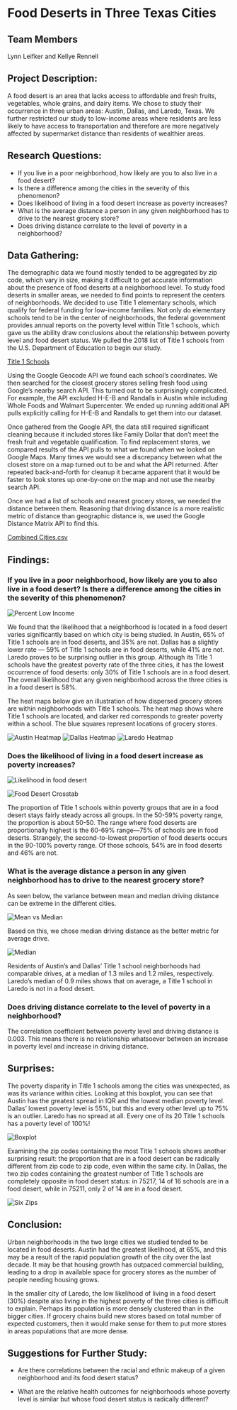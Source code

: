 # Food Deserts in Three Texas Cities

## Team Members

Lynn Leifker and Kellye Rennell


## Project Description:

A food desert is an area that lacks access to affordable and fresh fruits, vegetables, whole grains, and dairy items. We chose to study their occurrence in three urban areas: Austin, Dallas, and Laredo, Texas. We further restricted our study to low-income areas where residents are less likely to have access to transportation and therefore are more negatively affected by supermarket distance than residents of wealthier areas. 

## Research Questions: 

* If you live in a poor neighborhood, how likely are you to also live in a food desert?
* Is there a difference among the cities in the severity of this phenomenon?	
* Does likelihood of living in a food desert increase as poverty increases?
* What is the average distance a person in any given neighborhood has to drive to the nearest grocery store? 
* Does driving distance correlate to the level of poverty in a neighborhood?

## Data Gathering:

The demographic data we found mostly tended to be aggregated by zip code, which vary in size, making it difficult to get accurate information about the presence of food deserts at a neighborhood level. To study food deserts in smaller areas, we needed to find points to represent the centers of neighborhoods. We decided to use Title 1 elementary schools, which qualify for federal funding for low-income families. Not only do elementary schools tend to be in the center of neighborhoods, the federal government provides annual reports on the poverty level within Title 1 schools, which gave us the ability draw conclusions about the relationship between poverty level and food desert status. We pulled the 2018 list of Title 1 schools from the U.S. Department of Education to begin our study. 

[Title 1 Schools](https://github.com/LBBL96/Food-Deserts/blob/master/Datasets/Title%20I%20Schools.pdf)

Using the Google Geocode API we found each school’s coordinates. We then searched for the closest grocery stores selling fresh food using Google’s nearby search API. This turned out to be surprisingly complicated. For example, the API excluded H-E-B and Randalls in Austin while including Whole Foods and Walmart Supercenter. We ended up running additional API pulls explicitly calling for H-E-B and Randalls to get them into our dataset. 

Once gathered from the Google API, the data still required significant cleaning because it included stores like Family Dollar that don’t meet the fresh fruit and vegetable qualification. To find replacement stores, we compared results of the API pulls to what we found when we looked on Google Maps. Many times we would see a discrepancy between what the closest store on a map turned out to be and what the API returned. After repeated back-and-forth for cleanup it became apparent that it would be faster to look stores up one-by-one on the map and not use the nearby search API.

Once we had a list of schools and nearest grocery stores, we needed the distance between them. Reasoning that driving distance is a more realistic metric of distance than geographic distance is, we used the Google Distance Matrix API to find this.

[Combined Cities.csv](https://github.com/LBBL96/Food-Deserts/blob/master/Datasets/Combined_Cities.csv)

## Findings:

### If you live in a poor neighborhood, how likely are you to also live in a food desert? Is there a difference among the cities in the severity of this phenomenon?

![Percent Low Income](https://github.com/LBBL96/Food-Deserts/blob/master/Images/Percent_Low_Income_Pov_Deserts.png)

We found that the likelihood that a neighborhood is located in a food desert varies significantly based on which city is being studied. In Austin, 65% of Title 1 schools are in food deserts, and 35% are not. Dallas has a slightly lower rate — 59% of Title 1 schools are in food deserts, while 41% are not. Laredo proves to be surprising outlier in this group. Although its Title 1 schools have the greatest poverty rate of the three cities, it has the lowest occurrence of food deserts: only 30% of Title 1 schools are in a food desert. The overall likelihood that any given neighborhood across the three cities is in a food desert is 58%.

The heat maps below give an illustration of how dispersed grocery stores are within neighborhoods with Title 1 schools. The heat map shows where Title 1 schools are located, and darker red corresponds to greater poverty within a school. The blue squares represent locations of grocery stores.

![Austin Heatmap]( https://github.com/LBBL96/Food-Deserts/blob/master/Images/Austin_Heatmap.png)
![Dallas Heatmap](https://github.com/LBBL96/Food-Deserts/blob/master/Images/Dallas.png)
![Laredo Heatmap](https://github.com/LBBL96/Food-Deserts/blob/master/Images/Laredo.png)

### Does the likelihood of living in a food desert increase as poverty increases?
![Likelihood in food desert]( https://github.com/LBBL96/Food-Deserts/blob/master/Images/Food_Desert_As_Poverty_Increases.png)

![Food Desert Crosstab](https://github.com/LBBL96/Food-Deserts/blob/master/Images/Pov_Group_Crosstab.png)

The proportion of Title 1 schools within poverty groups that are in a food desert stays fairly steady across all groups. In the 50-59% poverty range, the proportion is about 50-50. The range where food deserts are proportionally highest is the 60-69% range—75% of schools are in food deserts. Strangely, the second-to-lowest proportion of food deserts occurs in the 90-100% poverty range. Of those schools, 54% are in food deserts and 46% are not.

### What is the average distance a person in any given neighborhood has to drive to the nearest grocery store?

As seen below, the variance between mean and median driving distance can be extreme in the different cities. 

![Mean vs Median]( https://github.com/LBBL96/Food-Deserts/blob/master/Images/Mean_vs_Median_Driving_Distance.png)

Based on this, we chose median driving distance as the better metric for average drive.

![Median]( https://github.com/LBBL96/Food-Deserts/blob/master/Images/Median_driving_distance.png)

Residents of Austin’s and Dallas’ Title 1 school neighborhoods had comparable drives, at a median of 1.3 miles and 1.2 miles, respectively. Laredo’s median of 0.9 miles shows that on average, a Title 1 school in Laredo is not in a food desert.


### Does driving distance correlate to the level of poverty in a neighborhood?


The correlation coefficient between poverty level and driving distance is 0.003. This means there is no relationship whatsoever between an increase in poverty level and increase in driving distance.


## Surprises:

The poverty disparity in Title 1 schools among the cities was unexpected, as was its variance within cities. Looking at this boxplot, you can see that Austin has the greatest spread in IQR and the lowest median poverty level. Dallas’ lowest poverty level is 55%, but this and every other level up to 75% is an outlier. Laredo has no spread at all. Every one of its 20 Title 1 schools has a poverty level of 100%!

![Boxplot](https://github.com/LBBL96/Food-Deserts/blob/master/Images/Boxplot_Title_1_Poverty.png)

Examining the zip codes containing the most Title 1 schools shows another surprising result: the proportion that are in a food desert can be radically different from zip code to zip code, even within the same city. In Dallas, the two zip codes containing the greatest number of Title 1 schools are completely opposite in food desert status: in 75217, 14 of 16 schools are in a food desert, while in 75211, only 2 of 14 are in a food desert.

![Six Zips](https://github.com/LBBL96/Food-Deserts/blob/master/Images/Six_Zips.png)


## Conclusion:

Urban neighborhoods in the two large cities we studied tended to be located in food deserts. Austin had the greatest likelihood, at 65%, and this may be a result of the rapid population growth of the city over the last decade. It may be that housing growth has outpaced commercial building, leading to a drop in available space for grocery stores as the number of people needing housing grows. 

In the smaller city of Laredo, the low likelihood of living in a food desert (30%) despite also living in the highest poverty of the three cities is difficult to explain. Perhaps its population is more densely clustered than in the bigger cities. If grocery chains build new stores based on total number of expected customers, then it would make sense for them to put more stores in areas populations that are more dense.  

## Suggestions for Further Study:

* Are there correlations between the racial and ethnic makeup of a given neighborhood and its food desert status? 

* What are the relative health outcomes for neighborhoods whose poverty level is similar but whose food desert status is radically different? 
